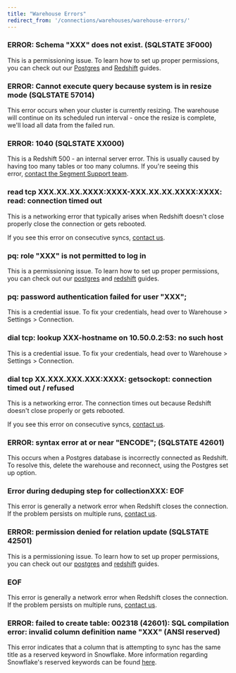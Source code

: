 ```yaml
---
title: "Warehouse Errors"
redirect_from: '/connections/warehouses/warehouse-errors/'
---
```


### ERROR: Schema "XXX" does not exist. (SQLSTATE 3F000)

This is a permissioning issue. To learn how to set up proper permissions, you can check out our [Postgres](/docs/connections/storage/catalog/postgres/) and [Redshift](/docs/connections/storage/catalog/redshift/) guides.

### ERROR: Cannot execute query because system is in resize mode (SQLSTATE 57014)

This error occurs when your cluster is currently resizing. The warehouse will continue on its scheduled run interval - once the resize is complete, we'll load all data from the failed run.

### ERROR: 1040 (SQLSTATE XX000)

This is a Redshift 500 - an internal server error. This is usually caused by having too many tables or too many columns. If you're seeing this error, [contact the Segment Support team](https://segment.com/help/contact/).

### read tcp XXX.XX.XX.XXXX:XXXX-XXX.XX.XX.XXXX:XXXX: read: connection timed out

This is a networking error that typically arises when Redshift doesn't close properly close the connection or gets rebooted.

If you see this error on consecutive syncs, [contact us](https://segment.com/help/contact/).

### pq: role "XXX" is not permitted to log in

This is a permissioning issue. To learn how to set up proper permissions, you can check out our [postgres](/docs/connections/storage/catalog/postgres/) and [redshift](/docs/connections/storage/catalog/redshift/) guides.

### pq: password authentication failed for user "XXX";

This is a credential issue. To fix your credentials, head over to Warehouse > Settings > Connection.

### dial tcp: lookup XXX-hostname on 10.50.0.2:53: no such host

This is a credential issue. To fix your credentials, head over to Warehouse > Settings > Connection.

### dial tcp XX.XXX.XXX.XXX:XXXX: getsockopt: connection timed out / refused

This is a networking error. The connection times out because Redshift doesn't close properly or gets rebooted.

If you see this error on consecutive syncs, [contact us](https://segment.com/help/contact/).

### ERROR: syntax error at or near "ENCODE"; (SQLSTATE 42601)

This occurs when a Postgres database is incorrectly connected as Redshift. To resolve this, delete the warehouse and reconnect, using the Postgres set up option.

### Error during deduping step for collectionXXX: EOF

This error is generally a network error when Redshift closes the connection. If the problem persists on multiple runs, [contact us](https://segment.com/help/contact/).

### ERROR: permission denied for relation update (SQLSTATE 42501)

This is a permissioning issue. To learn how to set up proper permissions, you can check out our [postgres](/docs/connections/storage/catalog/postgres/) and [redshift](/docs/connections/storage/catalog/redshift/) guides.

### EOF

This error is generally a network error when Redshift closes the connection. If the problem persists on multiple runs, [contact us](https://segment.com/help/contact/).

### ERROR: failed to create table: 002318 (42601): SQL compilation error: invalid column definition name "XXX" (ANSI reserved)

This error indicates that a column that is attempting to sync has the same title as a reserved keyword in Snowflake. More information regarding Snowflake's reserved keywords can be found [here](https://docs.snowflake.com/en/sql-reference/reserved-keywords).
